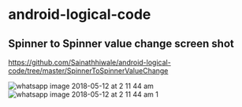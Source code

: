 # android-logical-code
## Spinner to Spinner value change screen shot

https://github.com/Sainathhiwale/android-logical-code/tree/master/SpinnerToSpinnerValueChange

![whatsapp image 2018-05-12 at 2 11 44 am](https://user-images.githubusercontent.com/24228143/39946936-bf82524e-558d-11e8-81ea-6e5cc0e90d83.jpeg)
![whatsapp image 2018-05-12 at 2 11 44 am 1](https://user-images.githubusercontent.com/24228143/39946941-c0999f84-558d-11e8-87e9-e3407a5d38f0.jpeg)

